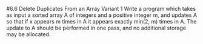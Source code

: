 #6.6 Delete Duplicates From an Array Variant 1
Write a program which takes as input a sorted array A of integers and a positive integer m, and updates A so that if x
appears m times in A it appears exactly min(2, m) times in A.  The update to A should be performed in one pass, and no
additional storage may be allocated.